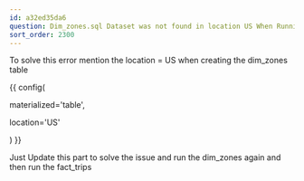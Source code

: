```yaml
---
id: a32ed35da6
question: Dim_zones.sql Dataset was not found in location US When Running fact_trips.sql
sort_order: 2300
---
```


To solve this error mention the location = US when creating the dim_zones table

{{ config(

materialized='table',

location='US'

) }}

Just Update this part to solve the issue and run the dim_zones again and then run the fact_trips

